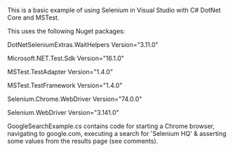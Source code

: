 This is a basic example of using Selenium in Visual Studio with C# DotNet Core and MSTest.

This uses the following Nuget packages:

DotNetSeleniumExtras.WaitHelpers Version="3.11.0"

Microsoft.NET.Test.Sdk Version="16.1.0"

MSTest.TestAdapter Version="1.4.0"

MSTest.TestFramework Version="1.4.0"

Selenium.Chrome.WebDriver Version="74.0.0"

Selenium.WebDriver Version="3.141.0"

GoogleSearchExample.cs contains code for starting a Chrome browser, 
navigating to google.com, executing a search for 'Selenium HQ'
& asserting some values from the results page (see comments).
